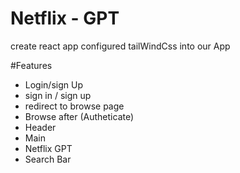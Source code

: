 # Netflix - GPT
create react app
configured tailWindCss into our App

#Features 
 - Login/sign Up
 - sign in / sign up
 - redirect to browse page
 - Browse after (Autheticate)
 - Header
 - Main
 - Netflix GPT
 - Search Bar